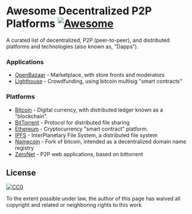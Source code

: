 # Awesome Decentralized P2P Platforms [![Awesome](https://cdn.rawgit.com/sindresorhus/awesome/d7305f38d29fed78fa85652e3a63e154dd8e8829/media/badge.svg)](https://github.com/sindresorhus/awesome)

A curated list of decentralized, P2P (peer-to-peer), and distributed platforms and technologies (also known as, "Dapps").

### Applications

* [OpenBazaar](https://openbazaar.org/) - Marketplace, with store fronts and moderators
* [Lighthouse](https://www.vinumeris.com/lighthouse) - Crowdfunding, using bitcoin multisig "smart contracts"

### Platforms

* [Bitcoin](https://en.wikipedia.org/wiki/Bitcoin) - Digital currency, with distributed ledger known as a "blockchain".
* [BitTorrent](https://en.wikipedia.org/wiki/BitTorrent) - Protocol for distributed file sharing
* [Ethereum](https://www.ethereum.org/) - Cryptocurrency "smart contract" platform.
* [IPFS](https://ipfs.io/) - InterPlanetary File System, a distributed file system
* [Namecoin](https://en.wikipedia.org/wiki/Namecoin) - Fork of bitcoin, intended as a decentralized domain name registry
* [ZeroNet](https://zeronet.io/) - P2P web applications, based on bittorrent

## License

[![CC0](https://i.creativecommons.org/p/zero/1.0/88x31.png)](https://creativecommons.org/publicdomain/zero/1.0/)

To the extent possible under law, the author of this page has waived all copyright and related or neighboring rights to this work.
